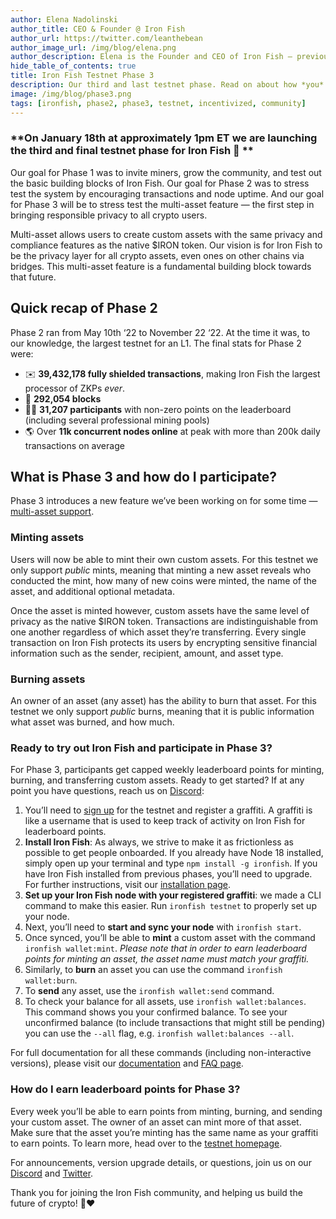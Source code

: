 ```yaml
---
author: Elena Nadolinski
author_title: CEO & Founder @ Iron Fish
author_url: https://twitter.com/leanthebean
author_image_url: /img/blog/elena.png
author_description: Elena is the Founder and CEO of Iron Fish — previously worked at Microsoft and Airbnb. Fell down the cryptocurrency rabbit hole in 2017. Really didn't want her insurance to know she eats pizza.
hide_table_of_contents: true
title: Iron Fish Testnet Phase 3
description: Our third and last testnet phase. Read on about how *you* can participate in Phase 3 today!
image: /img/blog/phase3.png
tags: [ironfish, phase2, phase3, testnet, incentivized, community]
---
```


### **On January 18th at approximately 1pm ET we are launching the third and final testnet phase for Iron Fish 🙌 **

Our goal for Phase 1 was to invite miners, grow the community, and test out the basic building blocks of Iron Fish. Our goal for Phase 2 was to stress test the system by encouraging transactions and node uptime. And our goal for Phase 3 will be to stress test the multi-asset feature — the first step in bringing responsible privacy to all crypto users.

Multi-asset allows users to create custom assets with the same privacy and compliance features as the native $IRON token. Our vision is for Iron Fish to be the privacy layer for all crypto assets, even ones on other chains via bridges. This multi-asset feature is a fundamental building block towards that future.

## Quick recap of Phase 2

Phase 2 ran from May 10th ‘22 to November 22 ‘22. At the time it was, to our knowledge, the largest testnet for an L1. The final stats for Phase 2 were:

- ✉️ **39,432,178 fully shielded transactions**, making Iron Fish the largest processor of ZKPs _ever_.
- 🧱 **292,054 blocks**
- 💁‍♀️ **31,207 participants** with non-zero points on the leaderboard (including several professional mining pools)
- 🌎 Over **11k concurrent nodes online** at peak with more than 200k daily transactions on average

## What is Phase 3 and how do I participate?

Phase 3 introduces a new feature we’ve been working on for some time — [multi-asset support](https://ironfish.network/blog/2023/01/13/multi-asset-phase3).

### Minting assets

Users will now be able to mint their own custom assets. For this testnet we only support _public_ mints, meaning that minting a new asset reveals who conducted the mint, how many of new coins were minted, the name of the asset, and additional optional metadata.

Once the asset is minted however, custom assets have the same level of privacy as the native $IRON token. Transactions are indistinguishable from one another regardless of which asset they’re transferring. Every single transaction on Iron Fish protects its users by encrypting sensitive financial information such as the sender, recipient, amount, and asset type.

### Burning assets

An owner of an asset (any asset) has the ability to burn that asset. For this testnet we only support _public_ burns, meaning that it is public information what asset was burned, and how much.

### Ready to try out Iron Fish and participate in Phase 3?

For Phase 3, participants get capped weekly leaderboard points for minting, burning, and transferring custom assets. Ready to get started? If at any point you have questions, reach us on [Discord](https://discord.gg/uCWctApGYN):

1. You’ll need to [sign up](https://testnet.ironfish.network/about) for the testnet and register a graffiti. A graffiti is like a username that is used to keep track of activity on Iron Fish for leaderboard points.
2. **Install Iron Fish**: As always, we strive to make it as frictionless as possible to get people onboarded. If you already have Node 18 installed, simply open up your terminal and type `npm install -g ironfish`. If you have Iron Fish installed from previous phases, you’ll need to upgrade. For further instructions, visit our [installation page](https://ironfish.network/docs/onboarding/installation-iron-fish).
3. **Set up your Iron Fish node with your registered graffiti**: we made a CLI command to make this easier. Run `ironfish testnet` to properly set up your node.
4. Next, you’ll need to **start and sync your node** with `ironfish start`.
5. Once synced, you’ll be able to **mint** a custom asset with the command `ironfish wallet:mint`.
   _Please note that in order to earn leaderboard points for minting an asset, the asset name must match your graffiti._
6. Similarly, to **burn** an asset you can use the command `ironfish wallet:burn`.
7. To **send** any asset, use the `ironfish wallet:send` command.
8. To check your balance for all assets, use `ironfish wallet:balances`. This command shows you your confirmed balance. To see your unconfirmed balance (to include transactions that might still be pending) you can use the `--all` flag, e.g. `ironfish wallet:balances --all`.

For full documentation for all these commands (including non-interactive versions), please visit our [documentation](https://ironfish.network/docs/onboarding/iron-fish-tutorial) and [FAQ page](https://testnet.ironfish.network/faq).

### How do I earn leaderboard points for Phase 3?

Every week you’ll be able to earn points from minting, burning, and sending your custom asset. The owner of an asset can mint more of that asset. Make sure that the asset you’re minting has the same name as your graffiti to earn points. To learn more, head over to the [testnet homepage](https://testnet.ironfish.network/about).

For announcements, version upgrade details, or questions, join us on our [Discord](https://discord.gg/uCWctApGYN) and [Twitter](https://twitter.com/ironfishcrypto).

Thank you for joining the Iron Fish community, and helping us build the future of crypto! 🙏❤️
